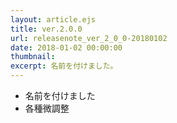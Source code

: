 ```yaml
---
layout: article.ejs
title: ver.2.0.0
url: releasenote_ver_2_0_0-20180102
date: 2018-01-02 00:00:00
thumbnail: 
excerpt: 名前を付けました。
---
```


* 名前を付けました
* 各種微調整
